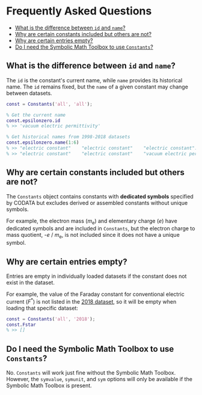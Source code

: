 # Frequently Asked Questions


* [What is the difference between `id` and `name`?](#what-is-the-difference-between-id-and-name)
* [Why are certain constants included but others are not?](#why-are-certain-constants-included-but-others-are-not)
* [Why are certain entries empty?](#why-are-certain-entries-empty)
* [Do I need the Symbolic Math Toolbox to use `Constants`?](#do-i-need-the-symbolic-math-toolbox-to-use-constants)


## What is the difference between `id` and `name`?


The `id` is the constant's current name, while `name` provides its historical name. The `id` remains fixed, but the `name` of a given constant may change between datasets.

```matlab
const = Constants('all', 'all');

% Get the current name
const.epsilonzero.id
% >> 'vacuum electric permittivity'

% Get historical names from 1998-2018 datasets
const.epsilonzero.name(1:6)
% >> "electric constant"    "electric constant"    "electric constant"...
% >> "electric constant"    "electric constant"    "vacuum electric permittivity"
```


## Why are certain constants included but others are not?


The `Constants` object contains constants with **dedicated symbols** specified by CODATA but excludes derived or assembled constants without unique symbols.

For example, the electron mass (_m_<sub>e</sub>) and elementary charge (_e_) have dedicated symbols and are included in `Constants`, but the electron charge to mass quotient, -_e_ / _m_<sub>e</sub>, is not included since it does not have a unique symbol.


## Why are certain entries empty?


Entries are empty in individually loaded datasets if the constant does not exist in the dataset.

For example, the value of the Faraday constant for conventional electric current (_F_<sup>*</sup>) is not listed in the [2018 dataset](https://physics.nist.gov/cuu/Constants/Table/allascii.txt), so it will be empty when loading that specific dataset:

```matlab
const = Constants('all', '2018');
const.Fstar
% >> []
```


## Do I need the Symbolic Math Toolbox to use `Constants`?


No. `Constants` will work just fine without the Symbolic Math Toolbox. However, the `symvalue`, `symunit`, and `sym` options will only be available if the Symbolic Math Toolbox is present.